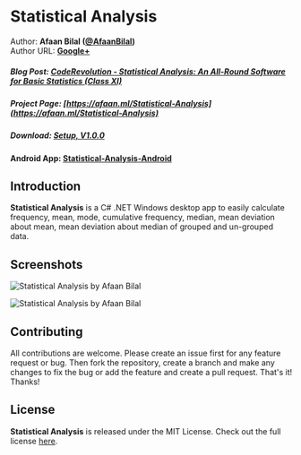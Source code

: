 Statistical Analysis
==============

Author: **Afaan Bilal ([@AfaanBilal](https://github.com/AfaanBilal))**   
Author URL: **[Google+](https://google.com/+AfaanBilal)**

##### Blog Post: [CodeRevolution - Statistical Analysis: An All-Round Software for Basic Statistics (Class XI)](https://www.coderevolution.tk/2015/05/statistical-analysis-all-round-software.html)
##### Project Page: [https://afaan.ml/Statistical-Analysis](https://afaan.ml/Statistical-Analysis)
##### Download: [Setup, V1.0.0](https://afaan.ml/Statistical-Analysis/Statistical-Analysis-1.0.0-Setup.zip)

#### Android App: [Statistical-Analysis-Android](https://github.com/AfaanBilal/Statistical-Analysis-Android)

## Introduction
**Statistical Analysis** is a C# .NET Windows desktop app to easily calculate frequency, mean, 
mode, cumulative frequency, median, mean deviation about mean, mean deviation about median of
grouped and un-grouped data. 

## Screenshots
![Statistical Analysis by Afaan Bilal](https://lh3.googleusercontent.com/-MgSwlMyFrZA/VUyZpw91DbI/AAAAAAAABJQ/0VcEXxomPlA/StatisticalAnalysis_01_small%25255B6%25255D.jpg?imgmax=800 "Statistical Analysis by Afaan Bilal")
  
![Statistical Analysis by Afaan Bilal](https://lh3.googleusercontent.com/-dCJKrZ-GDuA/VUyZlEvzELI/AAAAAAAABJA/8JAvuLYBvvc/StatisticalAnalysis_02_small%25255B17%25255D.jpg?imgmax=800 "Statistical Analysis by Afaan Bilal")

## Contributing
All contributions are welcome. Please create an issue first for any feature request
or bug. Then fork the repository, create a branch and make any changes to fix the bug 
or add the feature and create a pull request. That's it!
Thanks!

## License
**Statistical Analysis** is released under the MIT License.
Check out the full license [here](LICENSE).
